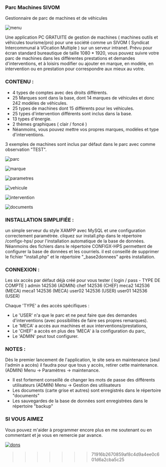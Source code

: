 ### **Parc Machines SIVOM**

Gestionnaire de parc de machines et de véhicules

![menu](https://github.com/user-attachments/assets/415e611a-68ef-47c1-a6c0-65d2c11c3ddc)

Une application PC GRATUITE de gestion de machines ( machines outils et véhicules tourisme/pro) pour une société comme un SIVOM ( Syndicat Intercommunal à VOcation Multiple ) sur un serveur intranet. Prévu pour écran standard bureautique de taille 1080 \* 1920, vous pouvez suivre votre parc de machines dans les différentes prestations et demandes d'interventions, et à loisirs modifier ou ajouter en marque, en modèle, en intervention ou en prestation pour correspondre aux mieux au votre.

### **CONTENU :**

-    4 types de comptes avec des droits différents.
-    25 Marques sont dans la base, dont 14 marques de véhicules et donc 242 modèles de véhicules.
-    25 types de machines dont 15 différents pour les véhicules.
-    25 types d'intervention différents sont inclus dans la base.
-    13 types d'énergie.
-    2 thèmes graphiques ( clair / foncé )
-    Néanmoins, vous pouvez mettre vos propres marques, modèles et type d'interventions.

3 exemples de machines sont inclus par défaut dans le parc avec comme observation "TEST".

![parc](https://github.com/user-attachments/assets/b2de4276-cc61-495b-b3a4-67e82b33860e)

![marque](https://github.com/user-attachments/assets/aa6762fd-7b68-4ba8-96ea-3922c1c48298)

![parametres](https://github.com/user-attachments/assets/e9c1937e-9817-4276-99d4-1c9abf4700ef)

![vehicule](https://github.com/user-attachments/assets/4eb6f648-82cc-463b-9d34-00e7bdc49e1a)

![intervention](https://github.com/user-attachments/assets/d515e650-85c6-467b-95e4-8008755598e3)

![documents](https://github.com/user-attachments/assets/4951f70f-74b5-4832-ae0d-39a119ee8faf)

### **INSTALLATION SIMPLIFIÉE :**

un simple serveur du style XAMPP avec MySQL et une configuration correctement paramétrée. cliquez sur install.php dans le répertoire /configx-hps/ pour l'installation automatique de la base de données. Néanmoins des fichiers dans le répertoire CONFIGX-HPS permettent de configurer la base de données et les courriels. il est conseillé de supprimer le fichier "install.php" et le répertoire "\_base2donnees" après installation.

### **CONNEXION :**

Les six accès par défaut déjà créé pour vous tester ( login / pass - TYPE DE COMPTE )
admin 142536 (ADMIN)
chef 142536 (CHEF)
meca2 142536 (MECA)
meca1 142536 (MECA)
user02 142536 (USER)
user01 142536 (USER)

Chaque 'TYPE' a des accès spécifiques :

-    Le 'USER' n'a que le parc et ne peut faire que des demandes d'interventions (avec possibilités de faire ses propres remarques).
-    Le 'MECA' a accès aux machines et aux interventions/prestations,
-    Le 'CHEF' a accès en plus des 'MECA' à la configuration du parc,
-    Le 'ADMIN' peut tout configurer.

### **NOTES :**

Dès le premier lancement de l'application, le site sera en maintenance (seul l'admin a accès) il faudra pour que tous y accès, retirer cette maintenance. (ADMIN) Menu -> Paramètres -> maintenance.

-    Il est fortement conseillé de changer les mots de passe des différents utilisateurs (ADMIN) Menu -> Gestion des utilisateurs
-    Les documents (carte grise et autres) sont enregistrés dans le répertoire "documents"
-    Les sauvegardes de la base de données sont enregistrées dans le répertoire "backup"

### **SI VOUS AIMEZ**

Vous pouvez m'aider à programmer encore plus en me soutenant ou en commentant et je vous en remercie par avance.

[![dons](https://github.com/user-attachments/assets/6ad7e88e-37a8-4b16-b65a-187935cff127)](https://buymeacoffee.com/hpsdevs)

> > > > > > > 71916b2670859af8c4d9a4ee0c601d6a2cba5c25
